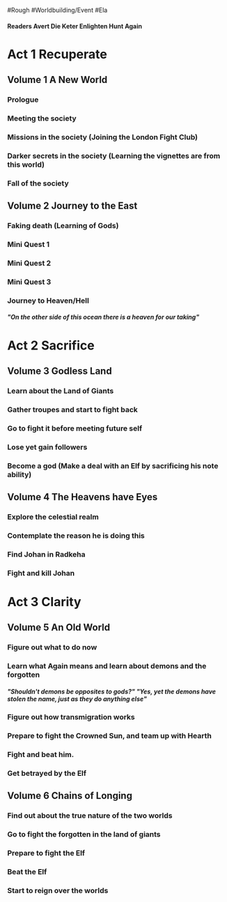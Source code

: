 #Rough #Worldbuilding/Event #Ela 
#### Readers Avert Die Keter Enlighten Hunt Again 

# Act 1 Recuperate 
## Volume 1 A New World 

### Prologue 



### Meeting the society 



### Missions in the society (Joining the London Fight Club)



### Darker secrets in the society (Learning the vignettes are from this world)



### Fall of the society



## Volume 2 Journey to the East

### Faking death (Learning of Gods)

### Mini Quest 1

### Mini Quest 2

### Mini Quest 3

### Journey to Heaven/Hell 

##### "On the other side of this ocean there is a heaven for our taking"

# Act 2 Sacrifice

## Volume 3 Godless Land 

### Learn about the Land of Giants 

### Gather troupes and start to fight back 

### Go to fight it before meeting future self 

### Lose yet gain followers 

### Become a god (Make a deal with an Elf by sacrificing his note ability)

## Volume 4 The Heavens have Eyes 

### Explore the celestial realm 

### Contemplate the reason he is doing this

### Find Johan in Radkeha

### Fight and kill Johan

# Act 3 Clarity

## Volume 5 An Old World 

### Figure out what to do now 

### Learn what Again means and learn about demons and the forgotten 

##### "Shouldn't demons be opposites to gods?" "Yes, yet the demons have stolen the name, just as they do anything else"

### Figure out how transmigration works

### Prepare to fight the Crowned Sun, and team up with Hearth 

### Fight and beat him. 

### Get betrayed by the Elf 

## Volume 6 Chains of Longing 

### Find out about the true nature of the two worlds 

### Go to fight the forgotten in the land of giants 

### Prepare to fight the Elf 

### Beat the Elf 

### Start to reign over the worlds